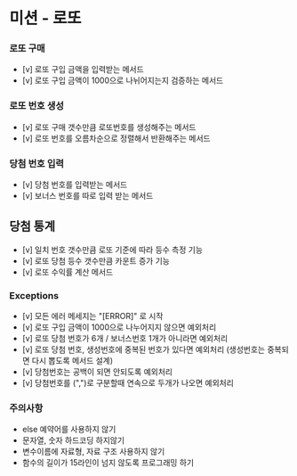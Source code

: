 # 미션 - 로또

### 로또 구매
* [v] 로또 구입 금액을 입력받는 메서드
* [v] 로또 구입 금액이 1000으로 나뉘어지는지 검증하는 메서드

### 로또 번호 생성
* [v] 로또 구매 갯수만큼 로또번호를 생성해주는 메서드
* [v] 로또 번호를 오름차순으로 정렬해서 반환해주는 메서드

### 당첨 번호 입력
* [v] 당첨 번호를 입력받는 메서드
* [v] 보너스 번호를 따로 입력 받는 메서드

## 당첨 통계
* [v] 일치 번호 갯수만큼 로또 기준에 따라 등수 측정 기능
* [v] 로또 당첨 등수 갯수만큼 카운트 증가 기능
* [v] 로또 수익률 계산 메서드

### Exceptions
* [v] 모든 에러 메세지는 "[ERROR]" 로 시작
* [v] 로또 구입 금액이 1000으로 나누어지지 않으면 예외처리
* [v] 로또 당첨 번호가 6개 / 보너스번호 1개가 아니라면 예외처리
* [v] 로또 당첨 번호, 생성번호에 중복된 번호가 있다면 예외처리 (생성번호는 중복되면 다시 뽑도록 메서드 설계)
* [v] 당첨번호는 공백이 되면 안되도록 예외처리
* [v] 당첨번호를 (",")로 구분할때 연속으로 두개가 나오면 예외처리

### 주의사항
* else 예약어를 사용하지 않기
* 문자열, 숫자 하드코딩 하지않기
* 변수이름에 자료형, 자료 구조 사용하지 않기
* 함수의 길이가 15라인이 넘지 않도록 프로그래밍 하기
